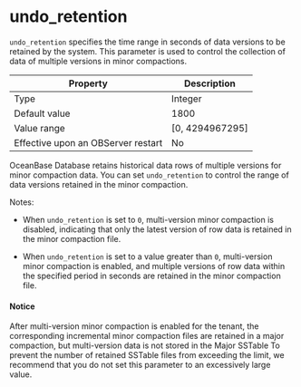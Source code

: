 # undo_retention

`undo_retention` specifies the time range in seconds of data versions to be retained by the system. This parameter is used to control the collection of data of multiple versions in minor compactions.

| **Property** | **Description** |
|--------|-------------|
| Type | Integer |
| Default value | 1800 |
| Value range | [0, 4294967295] |
| Effective upon an OBServer restart | No |

OceanBase Database retains historical data rows of multiple versions for minor compaction data. You can set `undo_retention` to control the range of data versions retained in the minor compaction.

Notes:

* When `undo_retention` is set to `0`, multi-version minor compaction is disabled, indicating that only the latest version of row data is retained in the minor compaction file.

* When `undo_retention` is set to a value greater than `0`, multi-version minor compaction is enabled, and multiple versions of row data within the specified period in seconds are retained in the minor compaction file.

<main id="notice" type='notice'>
    <h4>Notice</h4>
    <p>After multi-version minor compaction is enabled for the tenant, the corresponding incremental minor compaction files are retained in a major compaction, but multi-version data is not stored in the Major SSTable To prevent the number of retained SSTable files from exceeding the limit, we recommend that you do not set this parameter to an excessively large value. </p>
  </main>
